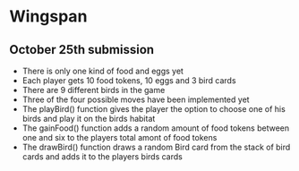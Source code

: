 # Wingspan


## October 25th submission

* There is only one kind of food and eggs yet
* Each player gets 10 food tokens, 10 eggs and 3 bird cards
* There are 9 different birds in the game
* Three of the four possible moves have been implemented yet
* The playBird() function gives the player the option to choose one of his birds and play it on the birds habitat
* The gainFood() function adds a random amount of food tokens between one and six to the players total amont of food tokens
* The drawBird() function draws a random Bird card from the stack of bird cards and adds it to the players birds cards
